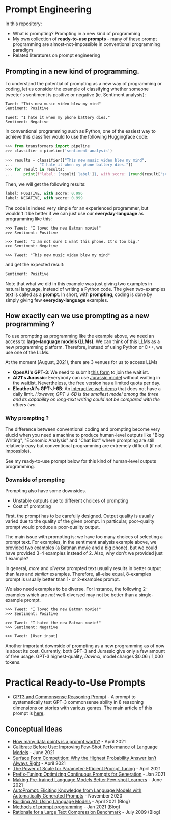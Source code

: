# Prompt Engineering

In this repository:
* What is prompting? Prompting in a new kind of programming
* My own collection of **ready-to-use prompts** - many of these prompt programming are almost-not-impossible in conventional programming paradigm
* Related literatures on prompt engineering

## Prompting in a new kind of programming. 

To understand the potential of prompting as a new way of programming or coding, let us consider the example of classifying whether someone tweeter's sentiment is positive or negative (ie. Sentiment analysis):

```
Tweet: "This new music video blew my mind" 
Sentiment: Positive

Tweet: "I hate it when my phone battery dies." 
Sentiment: Negative
```

In conventional programming such as Python, one of the easiest way to achieve this classifier would to use the following Huggingface code:
```python
>>> from transformers import pipeline
>>> classifier = pipeline('sentiment-analysis')

>>> results = classifier(["This new music video blew my mind",
...            "I hate it when my phone battery dies."])
>>> for result in results:
...     print(f"label: {result['label']}, with score: {round(result['score'], 4)}")
```
Then, we will get the following results:
```python
label: POSITIVE, with score: 0.996
label: NEGATIVE, with score: 0.999
```

The code is indeed very simple for an experienced programmer, but wouldn't it be better if we can just use our **everyday-language** as programming like this:

```
>>> Tweet: "I loved the new Batman movie!"
>>> Sentiment: Positive

>>> Tweet: "I am not sure I want this phone. It's too big." 
>>> Sentiment: Negative

>>> Tweet: "This new music video blew my mind" 
```
and get the expected result:
```python
Sentiment: Positive
```

Note that what we did in this example was just giving two examples in natural language, instead of writing a Python code. The given two-examples text is called as a **prompt**.  In short, with **prompting**, coding is done by simply giving few **everyday-language** examples.

## How exactly can we use prompting as a new programming ?
To use prompting as programming like the example above, we need an access to **large-language models (LLMs)**.
We can think of this LLMs as a new programming platform. Therefore, instead of using Python or C++, we use one of the LLMs.

At the moment (August, 2021), there are 3 venues for us to access LLMs 

* **OpenAI's GPT-3**:  We need to submit [this form](https://share.hsforms.com/1Lfc7WtPLRk2ppXhPjcYY-A4sk30) to join the waitlist.
* **AI21's Jurassic**: Everybody can use [Jurassic model](https://studio.ai21.com/) without waiting in the waitlist. Nevertheless, the free version has a limited quota per day.
* **EleutherAI's GPT-J-6B**: An [interactive web demo](https://6b.eleuther.ai/) that does not have a daily limit. *However, GPT-J-6B is the smallest model among the three and its capability on long-text writing could not be compared with the others two.*


### Why prompting ?

The difference between conventional coding and prompting become very elucid when you need a machine to produce human-level outputs like "Blog Writing", "Economic Analysis" and "Chat Bot" where prompting are still relatively easy but conventional programming are extremely difficult (if not impossible).

See my ready-to-use prompt below for this kind of human-level outputs programming.

### Downside of prompting

Prompting also have some downsides. 
* Unstable outputs due to different choices of prompting
* Cost of prompting

First, the prompt has to be carefully designed. Output quality is usually varied due to the quality of the given prompt. In particular, poor-quality prompt would produce a poor-quality output.

The main issue with prompting is: we have too many choices of selecting a prompt text. For examples, in the sentiment analysis example above, we provided two examples (a Batman movie and a big phone), but we could have provided 3-4 examples instead of 2. Also, why don't we provided just 1 example?

In general, _more_ and _diverse_ prompted text usually results in better output than _less_ and _similar_ examples. Therefore, all-else equal, 8-examples prompt is usually better tnan 1- or 2-examples prompt.

We also need examples to be diverse. For instance, the following 2-examples which are _not_ well-diversed may not be better than a single-example prompt.

```
>>> Tweet: "I loved the new Batman movie!"
>>> Sentiment: Positive

>>> Tweet: "I hated the new Batman movie!"
>>> Sentiment: Negative

>>> Tweet: [User input]
```

Another important downside of prompting as a new programming as of now is about its cost. Currently, both GPT-3 and Jurassic give only a few amount of free usage. GPT-3 highest-quality, _Davinci_, model charges $0.06 / 1,000 tokens.

# Practical Ready-to-Use Prompts
* [GPT3 and Commonsense Reasoning Prompt](https://github.com/ratthachat/prompt_engineering/blob/main/gpt3_commonsense_prompt.ipynb) - A prompt to systematically test GPT-3 commonsense ability in 8 reasoning dimensions on stories with various genres. The main article of this prompt is [here](https://agi.miraheze.org/wiki/GPT3_and_Commonsense_Reasoning).

## Conceptual Ideas

* [How many data points is a prompt worth?](https://huggingface.co/blog/how_many_data_points/) - April 2021
* [Calibrate Before Use: Improving Few-Shot Performance of Language Models](https://arxiv.org/pdf/2102.09690.pdf) - June 2021
* [Surface Form Competition: Why the Highest Probability Answer Isn’t Always Right](https://peterwestuw.github.io/surface-form-competition-project/surface_form_competition.pdf) - April 2021
* [The Power of Scale for Parameter-Efficient Prompt Tuning](https://arxiv.org/pdf/2104.08691.pdf) - April 2021
* [Prefix-Tuning: Optimizing Continuous Prompts for Generation](https://arxiv.org/pdf/2101.00190.pdf) - Jan 2021
* [Making Pre-trained Language Models Better Few-shot Learners](https://huggingface.co/blog/how_many_data_points/) - June 2021
* [AutoPrompt: Eliciting Knowledge from Language Models with Automatically Generated Prompts](https://aclanthology.org/2020.emnlp-main.346/) - November 2020
* [Building AGI Using Language Models](https://huggingface.co/blog/how_many_data_points/) - April 2021 (Blog)
* [Methods of prompt programming](https://generative.ink/posts/methods-of-prompt-programming/) - Jan 2021 (Blog)
* [Rationale for a Large Text Compression Benchmark](http://mattmahoney.net/dc/rationale.html) - July 2009 (Blog)
